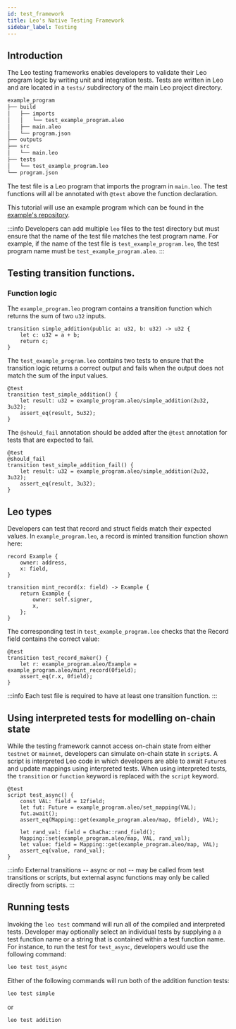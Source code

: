 ```yaml
---
id: test_framework
title: Leo's Native Testing Framework
sidebar_label: Testing
---
```


## Introduction
The Leo testing frameworks enables developers to validate their Leo program logic by writing unit and integration tests. Tests are written in Leo and are located in a `tests/` subdirectory of the main Leo project directory.

```bash
example_program
├── build
│   ├── imports
│   │   └── test_example_program.aleo
│   ├── main.aleo
│   └── program.json
├── outputs
├── src
│   └── main.leo
├── tests
│   └── test_example_program.leo
└── program.json
```
The test file is a Leo program that imports the program in `main.leo`.  The test functions will all be annotated with `@test` above the function declaration. 

This tutorial will use an example program which can be found in the [example's repository](https://github.com/ProvableHQ/leo-examples/tree/main/tests).  

:::info
Developers can add multiple `leo` files to the test directory but must ensure that the name of the test file matches the test program name.  For example, if the name of the test file is `test_example_program.leo`, the test program name must be `test_example_program.aleo`.
:::


## Testing transition functions.

### Function logic

The `example_program.leo` program contains a transition function which returns the sum of two `u32` inputs.

```Leo
transition simple_addition(public a: u32, b: u32) -> u32 {
    let c: u32 = a + b;
    return c;
}
```

The `test_example_program.leo` contains two tests to ensure that the transition logic returns a correct output and fails when the output does not match the sum of the input values.
```Leo
@test
transition test_simple_addition() {
    let result: u32 = example_program.aleo/simple_addition(2u32, 3u32);
    assert_eq(result, 5u32);
}
```

The `@should_fail` annotation should be added after the `@test` annotation for tests that are expected to fail.
```Leo
@test
@should_fail
transition test_simple_addition_fail() {
    let result: u32 = example_program.aleo/simple_addition(2u32, 3u32);
    assert_eq(result, 3u32);
}
```

## Leo types

Developers can test that record and struct fields match their expected values.  In `example_program.leo`, a record is minted transition function shown here:

```Leo
record Example {
    owner: address,
    x: field,
}

transition mint_record(x: field) -> Example {
    return Example {
        owner: self.signer,
        x,
    };
}
```

The corresponding test in `test_example_program.leo` checks that the Record field contains the correct value:

```Leo
@test
transition test_record_maker() {
    let r: example_program.aleo/Example = example_program.aleo/mint_record(0field);
    assert_eq(r.x, 0field);
}
```

:::info
Each test file is required to have at least one transition function.
:::


## Using interpreted tests for modelling on-chain state
While the testing framework cannot access on-chain state from either `testnet` or `mainnet`, developers can simulate on-chain state in `script`s. A script is interpreted Leo code in which developers are able to await `Future`s and update mappings using interpreted tests. When using interpreted tests, the `transition` or `function` keyword is replaced with the `script` keyword.

```Leo
@test
script test_async() {
    const VAL: field = 12field;
    let fut: Future = example_program.aleo/set_mapping(VAL);
    fut.await();
    assert_eq(Mapping::get(example_program.aleo/map, 0field), VAL);

    let rand_val: field = ChaCha::rand_field();
    Mapping::set(example_program.aleo/map, VAL, rand_val);
    let value: field = Mapping::get(example_program.aleo/map, VAL);
    assert_eq(value, rand_val);
}
```

:::info
External transitions -- async or not -- may be called from test transitions or scripts, but external async functions may only be called directly from scripts.
:::


## Running tests
Invoking the `leo test` command will run all of the compiled and interpreted tests. Developer may optionally select an individual tests by supplying a a test function name or a string that is contained within a test function name.  For instance, to run the test for `test_async`, developers would use the following command:
```bash
leo test test_async
```
Either of the following commands will run both of the addition function tests:
```bash
leo test simple
```
or
```bash
leo test addition
```

